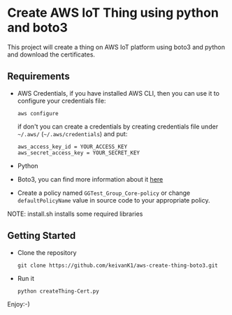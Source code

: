 # Create AWS IoT Thing using python and boto3

This project will create a thing on AWS IoT platform using boto3 and python and download the certificates.

## Requirements

* AWS Credentials, if you have installed AWS CLI, then you can use it to configure your credentials file:

      aws configure

  if don't you can create a credentials by creating credentials file under `~/.aws/` (`~/.aws/credentials`) and put:
  
      aws_access_key_id = YOUR_ACCESS_KEY
      aws_secret_access_key = YOUR_SECRET_KEY
      
* Python
* Boto3, you can find more information about it [here](https://boto3.readthedocs.io/en/latest/guide/quickstart.html#installation)
* Create a policy named `GGTest_Group_Core-policy` or change `defaultPolicyName` value in source code to your appropriate policy.

NOTE: install.sh installs some required libraries

## Getting Started

* Clone the repository

      git clone https://github.com/keivanK1/aws-create-thing-boto3.git
* Run it

      python createThing-Cert.py

Enjoy:-)